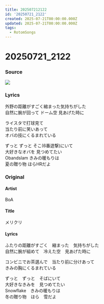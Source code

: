```yaml
---
title: 202507212122
id: '20250721_2122'
created: 2025-07-21T00:00:00.000Z
updated: 2025-07-21T00:00:00.000Z
tags:
  - RotomSongs
---
```

# 20250721_2122

### Source

![](https://x.com/Starlystrongest/status/1947270950619074595)

### Lyrics

外野の距離がすごく縮まった気持ちがした  
自然に腕が回って ドーム空 見あげた時に  

ライスタで打球見て  
当たり前に笑いあって  
オバの技にくるまれている  

ずっと ずっと そこ(6番遊撃)にいて  
大好きなオバを 見つめてたい  
Obandslam きみの暖もりは  
夏の贈り物 ほらHRだよ  

### Original

#### Artist

BoA

#### Title

メリクリ

#### Lyrics

ふたりの距離がすごく　縮まった　気持ちがした  
自然に腕が組めて　冷えた空　見あげた時に  
  
コンビニでお茶選んで　当たり前に分けあって  
きみの胸にくるまれている  
  
ずっと　ずっと　そばにいて  
大好きなきみを　見つめてたい  
Snowflake　きみの暖もりは  
冬の贈り物　ほら　雪だよ  
